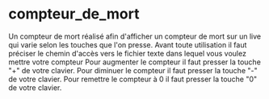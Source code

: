 # compteur_de_mort
Un compteur de mort réalisé afin d'afficher un compteur de mort sur un live qui varie selon les touches que l'on presse.
Avant toute utilisation il faut préciser le chemin d'accès vers le fichier texte dans lequel vous voulez mettre votre compteur
Pour augmenter le compteur il faut presser la touche "+" de votre clavier.
Pour diminuer le compteur il faut presser la touche "-" de votre clavier.
Pour remettre le compteur à 0 il faut presser la touche "0" de votre clavier.
